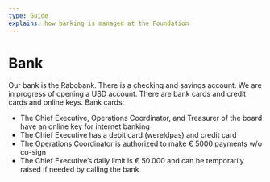 ```yaml
---
type: Guide
explains: how banking is managed at the Foundation
---
```


# Bank

Our bank is the Rabobank. There is a checking and savings account. We are in progress of opening a USD account. There are bank cards and credit cards and online keys. Bank cards:

* The Chief Executive, Operations Coordinator, and Treasurer of the board have an online key for internet banking
* The Chief Executive has a debit card (wereldpas) and credit card
* The Operations Coordinator is authorized to make € 5000 payments w/o co-sign
* The Chief Executive’s daily limit is € 50.000 and can be temporarily raised if needed by calling the bank
